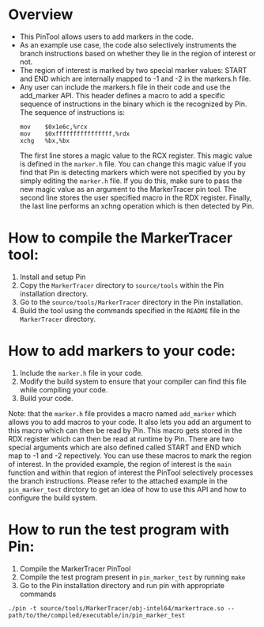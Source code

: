 # Overview
* This PinTool allows users to add markers in the code.
* As an example use case, the code also selectively instruments the branch instructions based on whether they lie in the region of interest or not.
* The region of interest is marked by two special marker values: START and END which are internally mapped to -1 and -2 in the markers.h file.
* Any user can include the markers.h file in their code and use the add\_marker API. This header defines a macro to add a specific sequence of
  instructions in the binary which is the recognized by Pin. The sequence of instructions is:
  ```
  mov    $0x1e6c,%rcx
  mov    $0xffffffffffffffff,%rdx
  xchg   %bx,%bx
  ```
  The first line stores a magic value to the RCX register. This magic value is defined in the `marker.h` file. You can change this magic value if
  you find that Pin is detecting markers which were not specified by you by simply editing the `marker.h` file. If you do this, make sure to pass the
  new magic value as an argument to the MarkerTracer pin tool. The second line stores the user specified macro in the RDX register. Finally, the last line
  performs an xchng operation which is then detected by Pin.

# How to compile the MarkerTracer tool:
1. Install and setup Pin
2. Copy the `MarkerTracer` directory to `source/tools` within the Pin installation directory.
3. Go to the `source/tools/MarkerTracer` directory in the Pin installation.
4. Build the tool using the commands specified in the `README` file in the `MarkerTracer` directory.

# How to add markers to your code:
1. Include the `marker.h` file in your code.
2. Modify the build system to ensure that your compiler can find this file while compiling your code.
3. Build your code.

Note: that the `marker.h` file provides a macro named `add_marker` which allows you to add macros to your code. It also lets you add an argument
to this macro which can then be read by Pin. This macro gets stored in the RDX register which can then be read at runtime by Pin. There are two
special arguments which are also defined called START and END which map to -1 and -2 repectively. You can use these macros to mark the region of
interest. In the provided example, the region of interest is the `main` function and within that region of interest the PinTool selectively
processes the branch instructions. Please refer to the attached example in the `pin_marker_test` dirctory to get an idea of how to use this API
and how to configure the build system.

# How to run the test program with Pin:
1. Compile the MarkerTracer PinTool
2. Compile the test program present in `pin_marker_test` by running `make`
3. Go to the Pin installation directory and run pin with appropriate commands
```
./pin -t source/tools/MarkerTracer/obj-intel64/markertrace.so -- path/to/the/compiled/executable/in/pin_marker_test
```
